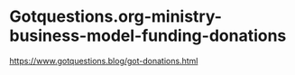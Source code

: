 # Gotquestions.org-ministry-business-model-funding-donations
https://www.gotquestions.blog/got-donations.html
